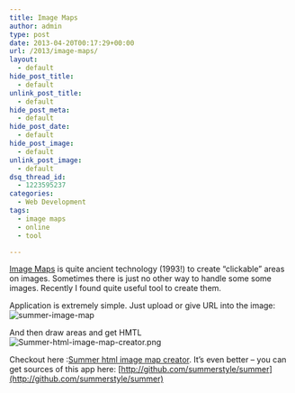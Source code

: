 ```yaml
---
title: Image Maps
author: admin
type: post
date: 2013-04-20T00:17:29+00:00
url: /2013/image-maps/
layout:
  - default
hide_post_title:
  - default
unlink_post_title:
  - default
hide_post_meta:
  - default
hide_post_date:
  - default
hide_post_image:
  - default
unlink_post_image:
  - default
dsq_thread_id:
  - 1223595237
categories:
  - Web Development
tags:
  - image maps
  - online
  - tool

---
```

[Image Maps](http://en.wikipedia.org/wiki/Image_maps) is quite ancient technology (1993!) to create &#8220;clickable&#8221; areas on images. Sometimes there is just no other way to handle some some images. Recently I found quite useful tool to create them.

<!--more-->

  
Application is extremely simple. Just upload or give URL into the image:  
![summer-image-map](images/2013/04/summer-image-map.png)

And then draw areas and get HMTL  
![Summer-html-image-map-creator.png](images/2013/04/Summer-html-image-map-creator.png)

Checkout here :[Summer html image map creator](http://summerstyle.github.io/summer/). It&#8217;s even better &#8211; you can get sources of this app here: [http://github.com/summerstyle/summer](http://github.com/summerstyle/summer)